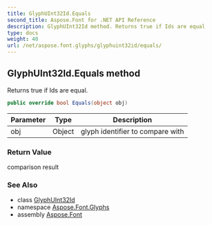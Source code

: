 ```yaml
---
title: GlyphUInt32Id.Equals
second_title: Aspose.Font for .NET API Reference
description: GlyphUInt32Id method. Returns true if Ids are equal
type: docs
weight: 40
url: /net/aspose.font.glyphs/glyphuint32id/equals/
---
```

## GlyphUInt32Id.Equals method

Returns true if Ids are equal.

```csharp
public override bool Equals(object obj)
```

| Parameter | Type | Description |
| --- | --- | --- |
| obj | Object | glyph identifier to compare with |

### Return Value

comparison result

### See Also

* class [GlyphUInt32Id](../)
* namespace [Aspose.Font.Glyphs](../../glyphuint32id/)
* assembly [Aspose.Font](../../../)


